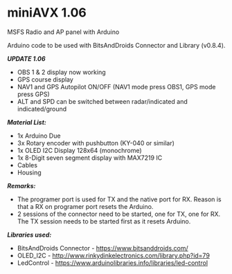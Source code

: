 # miniAVX 1.06

MSFS Radio and AP panel with Arduino

Arduino code to be used with BitsAndDroids Connector and Library (v0.8.4).

***UPDATE 1.06***
* OBS 1 & 2 display now working
* GPS course display
* NAV1 and GPS Autopilot ON/OFF (NAV1 mode press OBS1, GPS mode press GPS)
* ALT and SPD can be switched between radar/indicated and indicated/ground

***Material List:***
* 1x Arduino Due
* 3x Rotary encoder with pushbutton (KY-040 or similar)
* 1x OLED I2C Display 128x64 (monochrome)
* 1x 8-Digit seven segment display with MAX7219 IC
* Cables
* Housing

***Remarks:***
* The programer port is used for TX and the native port for RX. Reason is that a RX on programer port resets the Arduino.
* 2 sessions of the connector need to be started, one for TX, one for RX. The TX session needs to be started first as it resets Arduino.

***Libraries used:***
* BitsAndDroids Connector - https://www.bitsanddroids.com/
* OLED_I2C - http://www.rinkydinkelectronics.com/library.php?id=79
* LedControl - https://www.arduinolibraries.info/libraries/led-control
